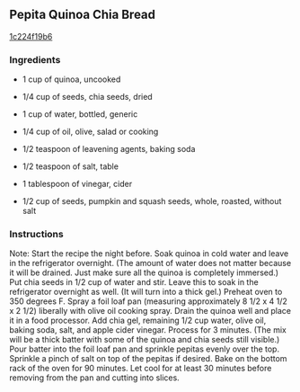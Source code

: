 ## Pepita Quinoa Chia Bread

[1c224f19b6](http://tastykitchen.com/recipes/breads/pepita-quinoa-chia-bread/)

### Ingredients

 - 1 cup of quinoa, uncooked

 - 1/4 cup of seeds, chia seeds, dried

 - 1 cup of water, bottled, generic

 - 1/4 cup of oil, olive, salad or cooking

 - 1/2 teaspoon of leavening agents, baking soda

 - 1/2 teaspoon of salt, table

 - 1 tablespoon of vinegar, cider

 - 1/2 cup of seeds, pumpkin and squash seeds, whole, roasted, without salt

### Instructions

Note: Start the recipe the night before. Soak quinoa in cold water and leave in the refrigerator overnight. (The amount of water does not matter because it will be drained. Just make sure all the quinoa is completely immersed.) Put chia seeds in 1/2 cup of water and stir. Leave this to soak in the refrigerator overnight as well. (It will turn into a thick gel.) Preheat oven to 350 degrees F. Spray a foil loaf pan (measuring approximately 8 1/2 x 4 1/2 x 2 1/2) liberally with olive oil cooking spray. Drain the quinoa well and place it in a food processor. Add chia gel, remaining 1/2 cup water, olive oil, baking soda, salt, and apple cider vinegar. Process for 3 minutes. (The mix will be a thick batter with some of the quinoa and chia seeds still visible.) Pour batter into the foil loaf pan and sprinkle pepitas evenly over the top. Sprinkle a pinch of salt on top of the pepitas if desired. Bake on the bottom rack of the oven for 90 minutes. Let cool for at least 30 minutes before removing from the pan and cutting into slices.